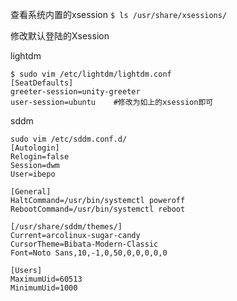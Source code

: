 
查看系统内置的xsession  ``$ ls /usr/share/xsessions/`` 

修改默认登陆的Xsession  

lightdm
```shell
$ sudo vim /etc/lightdm/lightdm.conf  
[SeatDefaults]  
greeter-session=unity-greeter  
user-session=ubuntu    #修改为如上的xsession即可
```

sddm
```shell
sudo vim /etc/sddm.conf.d/
[Autologin]
Relogin=false
Session=dwm
User=ibepo

[General]
HaltCommand=/usr/bin/systemctl poweroff
RebootCommand=/usr/bin/systemctl reboot

[/usr/share/sddm/themes/]
Current=arcolinux-sugar-candy
CursorTheme=Bibata-Modern-Classic
Font=Noto Sans,10,-1,0,50,0,0,0,0,0

[Users]
MaximumUid=60513
MinimumUid=1000
```